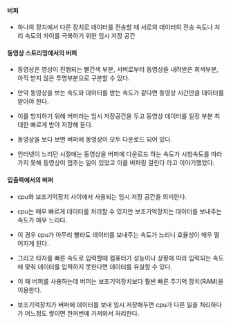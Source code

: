 #### 버퍼

* 하나의 장치에서 다른 장치로 데이터를 전송할 때 서로의 데이터의 전송 속도나 처리 속도의 차이를 극복하기 위한 임시 저장 공간


#### 동영상 스트리밍에서의 버퍼

* 동영상은 영상이 진행되는 빨간색 부분, 서버로부터 동영상을 내려받은 회색부분, 아직 받지 않은 투명부분으로 구분할 수 있다.

* 만약 동영상을 보는 속도와 데이터를 받는 속도가 같다면 동영상 시간만큼 데이터를 받아야 한다.

* 이를 방지하기 위해 버퍼라는 임시 저장공간을 두고 동영상 데이터를 일정 부분 최대한 빠르게 받아 저장해 둔다.

* 동영상을 보다 보면 버퍼에 동영상이 모두 다운로드 되어 있다.

* 인터넷이 느리던 시절에는 동영상을 버퍼에 다운로드 하는 속도가 시청속도를 따라가지 못해 동영상이 멈추는 일이 있었고 이를 버퍼링 걸린다 라고 이야기했었다.


#### 입출력에서의 버퍼

* cpu와 보조기억장치 사이에서 사용되는 임시 저장 공간을 의미한다.

* cpu는 매우 빠르게 데이터를 처리할 수 있지만 보조기억장치는 데이터를 보내주는 속도가 매우 느리다.

* 이 경우 cpu가 아무리 빨라도 데이터를 보내주는 속도가 느리니 효율성이 매우 떨어지게 된다.

* 그리고 타자를 빠른 속도로 입력할때 컴퓨터가 성능이나 상황에 따라 입력되는 속도에 맞춰 데이터를 입력하지 못한다면 데이터를 유실할 수 있다.

* 이 때 버퍼를 사용하는데 버퍼는 보조기억장치보다 훨씬 빠른 주기억 장치(RAM)을 이용한다.

* 보조기억장치가 버퍼에 데이터를 보내 임시 저장해두면 cpu가 다른 일을 처리하다가 어느정도 쌓이면 한꺼번에 가져와서 처리한다.
